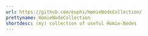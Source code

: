 ```yaml
---
url: https://github.com/euphi/HomieNodeCollection/
prettyname: HomieNodeCollection
shortdesc: (my) collection of useful Homie-Nodes
---
```


